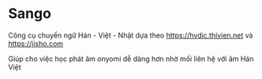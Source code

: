 # Sango

Công cụ chuyển ngữ Hán - Việt - Nhật dựa theo https://hvdic.thivien.net và https://jisho.com

Giúp cho việc học phát âm onyomi dễ dàng hơn nhờ mối liên hệ với âm Hán Việt